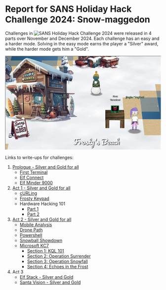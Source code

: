 # Report for SANS Holiday Hack Challenge 2024: Snow-maggedon

Challenges in ![SANS Holiday Hack Challenge 2024](https://www.sans.org/mlp/holiday-hack-challenge-2024/) were released in 4 parts over November and December 2024. Each challenge has an easy and a harder mode. Solving in the easy mode earns the player a "Silver" award, while the harder mode gets him a "Gold".

![Orientation](files/Prologue/start.png)

Links to write-ups for challenges:
1. [Prologue - Silver and Gold for all](Prologue.md)
   - [First Terminal](Prologue.md#first-terminal)
   - [Elf Connect](Prologue.md#elf-connect)
   - [Elf Minder 9000](Prologue.md#elf-minder-9000)
2. [Act 1 - Silver and Gold for all](Act1.md)
   - [cURLing](Act1.md#curling)
   - [Frosty Keypad](Act1.md#frosty-keypad)
   - Hardware Hacking 101
	 - [Part 1](Act1.md#hardware-hacking-part-1)
	 - [Part 2](Act1.md#hardware-hacking-part-2)
3. [Act 2 - Silver and Gold for all](Act2.md)
   - [Mobile Analysis](Act2.md#mobile-analysis)
   - [Drone Path](Act2.md#drone-path)
   - [Powershell](Act2.md#powershell)
   - [Snowball Showdown](Act2.md#snowball-showdown)
   - [Microsoft KC7](Act2.md#microsoft-kc7)
	 - [Section 1: KQL 101](Act2.md#section-1-kql-101)
	 - [Section 2: Operation Surrender](Act2.md#section-2-operation-surrender)
	 - [Section 3: Operation Snowfall](Act2.md#section-3-operation-snowfall)
	 - [Section 4: Echoes in the Frost](Act2.md#section-4-echoes-in-the-frost)
4. Act 3
   - [Elf Stack - Silver and Gold](Act3-elfstack.md)
   - [Santa Vision - Silver and Gold](Act3-santavision.md)

